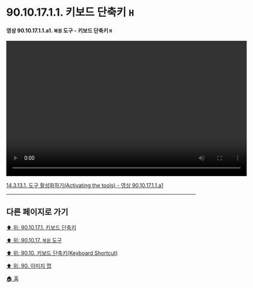 # 90.10.17.1.1. 키보드 단축키 `H`

<a id="90-10-17-01-01-a1"></a>

#### 영상 90.10.17.1.1.a1. `복원` 도구 - 키보드 단축키 `H`
<video controls="controls" width="640" height="360" src="https://github.com/wonder13662/gimp/assets/15767104/02b77cca-41a8-4d00-9766-fc52f7f2131c"></video>

[14.3.13.1. 도구 활성화하기(Activating the tools) - 영상 90.10.17.1.1.a1](./14-03-13-01-activating_the_tool.md#90-10-17-01-01-a1)

***

## 다른 페이지로 가기

[⬆️ 위: 90.10.17.1. 키보드 단축키](./90-10-17-01-00-keyboard_shortcut.md)

[⬆️ 위: 90.10.17. `복원` 도구](./90-10-17-00-heal.md)

[⬆️ 위: 90.10. 키보드 단축키(Keyboard Shortcut)](./90-10-00-keyboard_shortcut.md)

[⬆️ 위: 90. 이미지 맵](./90-00-image-map.md)

[🏠 홈](./00-home.md)